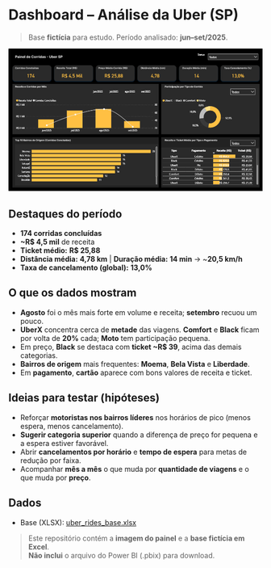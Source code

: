 # Dashboard – Análise da Uber (SP)

> Base **fictícia** para estudo. Período analisado: **jun–set/2025**.

![Dashboard – Análise da Uber – SP](dashboard-analise-uber-sp.png)

## Destaques do período
- **174 corridas concluídas**
- **~R$ 4,5 mil** de receita
- **Ticket médio:** **R$ 25,88**
- **Distância média:** **4,78 km**  |  **Duração média:** **14 min**  → ~**20,5 km/h**
- **Taxa de cancelamento (global):** **13,0%**

## O que os dados mostram
- **Agosto** foi o mês mais forte em volume e receita; **setembro** recuou um pouco.
- **UberX** concentra cerca de **metade** das viagens. **Comfort** e **Black** ficam por volta de **20%** cada; **Moto** tem participação pequena.
- Em preço, **Black** se destaca com **ticket ~R$ 39**, acima das demais categorias.
- **Bairros de origem** mais frequentes: **Moema**, **Bela Vista** e **Liberdade**.
- Em **pagamento**, **cartão** aparece com bons valores de receita e ticket.

## Ideias para testar (hipóteses)
- Reforçar **motoristas nos bairros líderes** nos horários de pico (menos espera, menos cancelamento).
- **Sugerir categoria superior** quando a diferença de preço for pequena e a espera estiver favorável.
- Abrir **cancelamentos por horário** e **tempo de espera** para metas de redução por faixa.
- Acompanhar **mês a mês** o que muda por **quantidade de viagens** e o que muda por **preço**.

## Dados
- Base (XLSX): [uber_rides_base.xlsx](uber_rides_base.xlsx)

> Este repositório contém a **imagem do painel** e a **base fictícia em Excel**.  
> **Não inclui** o arquivo do Power BI (.pbix) para download.

